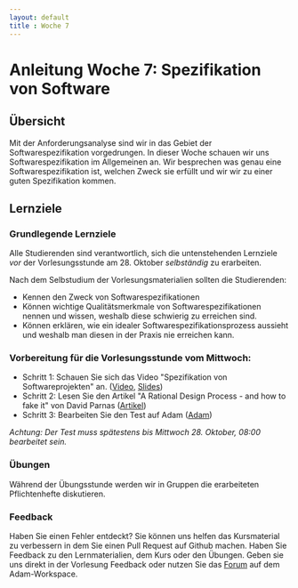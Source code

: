 ```yaml
---
layout: default
title : Woche 7
---
```

# Anleitung Woche 7: Spezifikation von Software

## Übersicht

Mit der Anforderungsanalyse sind wir in das Gebiet der Softwarespezifikation vorgedrungen. In dieser Woche schauen wir uns Softwarespezifikation im Allgemeinen an. 
Wir besprechen was genau eine Softwarespezifikation ist, welchen Zweck sie erfüllt und wir wir zu einer guten Spezifikation kommen. 

## Lernziele

### Grundlegende Lernziele

Alle Studierenden sind verantwortlich, sich die untenstehenden Lernziele *vor* der Vorlesungsstunde am 28. Oktober *selbständig* zu erarbeiten.

Nach dem Selbstudium der Vorlesungsmaterialien sollten die Studierenden:
- Kennen den Zweck von Softwarespezifikationen
- Können wichtige Qualitätsmerkmale von Softwarespezifikationen nennen und wissen, weshalb diese schwierig zu erreichen sind. 
- Können erklären, wie ein idealer Softwarespezifikationsprozess aussieht und weshalb man diesen in der Praxis nie erreichen kann.

 
### Vorbereitung für die Vorlesungsstunde vom Mittwoch:

* Schritt 1: Schauen Sie sich das Video "Spezifikation von Softwareprojekten" an.  ([Video](https://tube.switch.ch/videos/ab4c7b2c), [Slides](./slides/specification-overview.html))
* Schritt 2: Lesen Sie den Artikel "A Rational Design Process - and how to fake it" von David Parnas ([Artikel](https://users.ece.utexas.edu/~perry/education/SE-Intro/fakeit.pdf))
* Schritt 3: Bearbeiten Sie den Test auf Adam ([Adam](https://adam.unibas.ch/goto_adam_tst_1064870.html))

*Achtung: Der Test muss spätestens bis Mittwoch 28. Oktober, 08:00 bearbeitet sein.*
  

### Übungen
Während der Übungsstunde werden wir in Gruppen die erarbeiteten Pflichtenhefte diskutieren. 

### Feedback

Haben Sie einen Fehler entdeckt? Sie können uns helfen das Kursmaterial zu verbessern in dem Sie einen Pull Request auf Github machen. 
Haben Sie Feedback zu den Lernmaterialien, dem Kurs oder den Übungen. Geben sie uns direkt in der Vorlesung Feedback oder nutzen Sie das [Forum](https://adam.unibas.ch/goto_adam_frm_1030287.html) auf dem Adam-Workspace.

